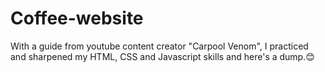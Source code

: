 # Coffee-website
With a guide from youtube content creator "Carpool Venom", I practiced and sharpened my HTML, CSS and Javascript skills and here's a dump.😊
